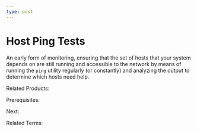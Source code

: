 ```yaml
---
type: post
---
```

# Host Ping Tests

An early form of monitoring, ensuring that the set of hosts that your system depends on are still running and accessible to the network by means of running the `ping` utility regularly (or constantly) and analyzing the output to determine which hosts need help.

Related Products:

Prerequisites:

Next:

Related Terms:
